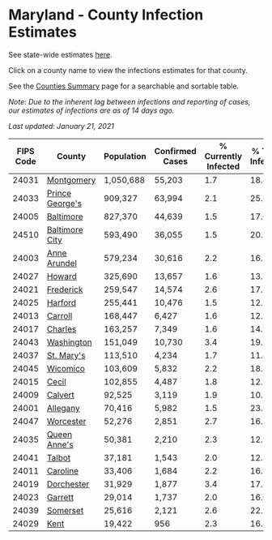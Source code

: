 # Maryland - County Infection Estimates

See state-wide estimates [here](/infections/us-md).

Click on a county name to view the infections estimates for that county.

See the [Counties Summary](/infections/summary-counties) page for a searchable and sortable table.

*Note: Due to the inherent lag between infections and reporting of cases, our estimates of infections are as of 14 days ago.*

*Last updated: January 21, 2021*

|   FIPS Code |                             County |   Population |   Confirmed Cases |   % Currently Infected |   % Total Infected |
|-------------|------------------------------------|--------------|-------------------|------------------------|--------------------|
|       24031 |           [Montgomery](montgomery) |    1,050,688 |            55,203 |                    1.7 |               18.4 |
|       24033 | [Prince George's](prince-george's) |      909,327 |            63,994 |                    2.1 |               25.6 |
|       24005 |             [Baltimore](baltimore) |      827,370 |            44,639 |                    1.5 |               17.6 |
|       24510 |   [Baltimore City](baltimore-city) |      593,490 |            36,055 |                    1.5 |               20.3 |
|       24003 |       [Anne Arundel](anne-arundel) |      579,234 |            30,616 |                    2.2 |               16.7 |
|       24027 |                   [Howard](howard) |      325,690 |            13,657 |                    1.6 |               13.7 |
|       24021 |             [Frederick](frederick) |      259,547 |            14,574 |                    2.6 |               17.9 |
|       24025 |                 [Harford](harford) |      255,441 |            10,476 |                    1.5 |               12.3 |
|       24013 |                 [Carroll](carroll) |      168,447 |             6,427 |                    1.6 |               12.3 |
|       24017 |                 [Charles](charles) |      163,257 |             7,349 |                    1.6 |               14.9 |
|       24043 |           [Washington](washington) |      151,049 |            10,730 |                    3.4 |               19.9 |
|       24037 |           [St. Mary's](st.-mary's) |      113,510 |             4,234 |                    1.7 |               11.4 |
|       24045 |               [Wicomico](wicomico) |      103,609 |             5,832 |                    2.2 |               18.4 |
|       24015 |                     [Cecil](cecil) |      102,855 |             4,487 |                    1.8 |               12.9 |
|       24009 |                 [Calvert](calvert) |       92,525 |             3,119 |                    1.9 |               10.3 |
|       24001 |               [Allegany](allegany) |       70,416 |             5,982 |                    1.5 |               23.6 |
|       24047 |             [Worcester](worcester) |       52,276 |             2,851 |                    2.7 |               16.1 |
|       24035 |       [Queen Anne's](queen-anne's) |       50,381 |             2,210 |                    2.3 |               12.9 |
|       24041 |                   [Talbot](talbot) |       37,181 |             1,543 |                    2.0 |               12.1 |
|       24011 |               [Caroline](caroline) |       33,406 |             1,684 |                    2.2 |               16.2 |
|       24019 |           [Dorchester](dorchester) |       31,929 |             1,877 |                    3.4 |               17.2 |
|       24023 |                 [Garrett](garrett) |       29,014 |             1,737 |                    2.0 |               16.0 |
|       24039 |               [Somerset](somerset) |       25,616 |             2,121 |                    2.6 |               22.9 |
|       24029 |                       [Kent](kent) |       19,422 |               956 |                    2.3 |               16.4 |